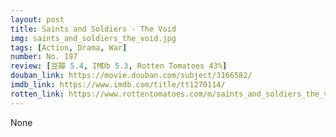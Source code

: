```yaml
---
layout: post 
title: Saints and Soldiers - The Void
img: saints_and_soldiers_the_void.jpg
tags: [Action, Drama, War]
number: No. 197
review: [豆瓣 5.4, IMDb 5.3, Rotten Tomatoes 43%]
douban_link: https://movie.douban.com/subject/3166582/
imdb_link: https://www.imdb.com/title/tt1270114/
rotten_link: https://www.rottentomatoes.com/m/saints_and_soldiers_the_void
---
```


None